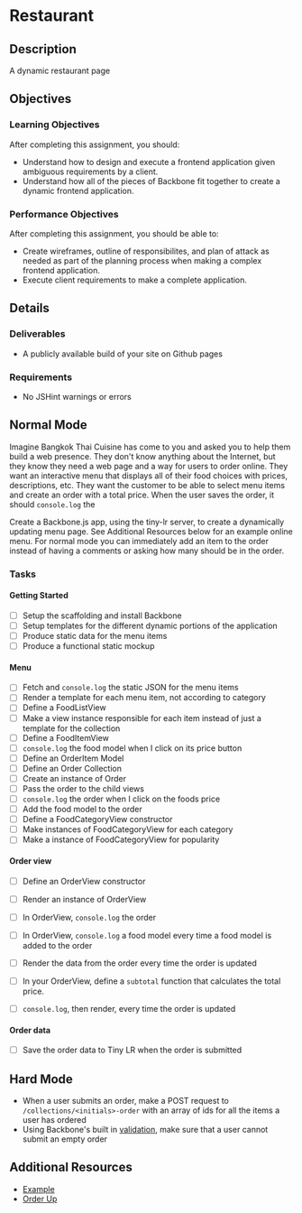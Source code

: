 # Restaurant

## Description
A dynamic restaurant page

## Objectives

### Learning Objectives

After completing this assignment, you should:

- Understand how to design and execute a frontend application given ambiguous requirements by a client.
- Understand how all of the pieces of Backbone fit together to create a dynamic frontend application.

### Performance Objectives

After completing this assignment, you should be able to:

- Create wireframes, outline of responsibilites, and plan of attack as needed as part of the planning process when making a complex frontend application.
- Execute client requirements to make a complete application.

## Details

### Deliverables

* A publicly available build of your site on Github pages

### Requirements

* No JSHint warnings or errors

## Normal Mode
Imagine Bangkok Thai Cuisine has come to you and asked you to help them build a web presence.
They don't know anything
about the Internet, but they know they need a web page and a way for users to order online.
They want an interactive menu that displays all of their food choices with prices, descriptions, etc.
They want the customer to be able to select menu items and create an order
with a total price. When the user saves the order, it should `console.log` the 

Create a Backbone.js app, using the tiny-lr server, to create a dynamically
updating menu page.
See Additional Resources below for an example online menu.
For normal mode you can immediately add an item to the order instead of having a comments or asking how many should be in the order.

### Tasks
#### Getting Started
- [ ] Setup the scaffolding and install Backbone
- [ ] Setup templates for the different dynamic portions of the application
- [ ] Produce static data for the menu items
- [ ] Produce a functional static mockup

#### Menu
- [ ] Fetch and `console.log` the static JSON for the menu items
- [ ] Render a template for each menu item, not according to category
- [ ] Define a FoodListView
- [ ] Make a view instance responsible for each item instead of just a template for the collection
- [ ] Define a FoodItemView
- [ ] `console.log` the food model when I click on its price button
- [ ] Define an OrderItem Model
- [ ] Define an Order Collection
- [ ] Create an instance of Order
- [ ] Pass the order to the child views
- [ ] `console.log` the order when I click on the foods price
- [ ] Add the food model to the order
- [ ] Define a FoodCategoryView constructor
- [ ] Make instances of FoodCategoryView for each category
- [ ] Make a instance of FoodCategoryView for popularity

#### Order view
- [ ] Define an OrderView constructor
- [ ] Render an instance of OrderView
- [ ] In OrderView, `console.log` the order
- [ ] In OrderView, `console.log` a food model every time a food model is added to the order
- [ ] Render the data from the order every time the order is updated
- [ ] In your OrderView, define a `subtotal` function that calculates the total price.
- [ ] `console.log`, then render, every time the order is updated


#### Order data
- [ ] Save the order data to Tiny LR when the order is submitted

## Hard Mode
- When a user submits an order, make a POST request to `/collections/<initials>-order` with an array of ids for all the items a user has ordered
- Using Backbone's built in [validation](http://backbonejs.org/#Model-validate), make sure that a user cannot submit an empty order

## Additional Resources
- [Example](https://eatstreet.com/angel-thai-cuisine/menu)
- [Order Up](https://orderup.com/restaurants/nuvo-burrito/delivery/categories/0)
